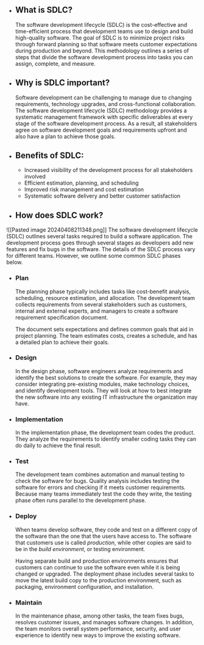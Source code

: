 - ## What is SDLC?
	The software development lifecycle (SDLC) is the cost-effective and time-efficient process that development teams use to design and build high-quality software. The goal of SDLC is to minimize project risks through forward planning so that software meets customer expectations during production and beyond. This methodology outlines a series of steps that divide the software development process into tasks you can assign, complete, and measure.

- ## Why is SDLC important?
	Software development can be challenging to manage due to changing requirements, technology upgrades, and cross-functional collaboration. The software development lifecycle (SDLC) methodology provides a systematic management framework with specific deliverables at every stage of the software development process. As a result, all stakeholders agree on software development goals and requirements upfront and also have a plan to achieve those goals.

- ## Benefits of SDLC:
	- Increased visibility of the development process for all stakeholders involved
	- Efficient estimation, planning, and scheduling
	- Improved risk management and cost estimation
	- Systematic software delivery and better customer satisfaction

- ## How does SDLC work?
![[Pasted image 20240408211348.png]]
	The software development lifecycle (SDLC) outlines several tasks required to build a software application. The development process goes through several stages as developers add new features and fix bugs in the software.
	The details of the SDLC process vary for different teams. However, we outline some common SDLC phases below.

- ### **Plan**
	
	The planning phase typically includes tasks like cost-benefit analysis, scheduling, resource estimation, and allocation. The development team collects requirements from several stakeholders such as customers, internal and external experts, and managers to create a software requirement specification document.
	
	The document sets expectations and defines common goals that aid in project planning. The team estimates costs, creates a schedule, and has a detailed plan to achieve their goals.

- ### **Design**
	
	In the design phase, software engineers analyze requirements and identify the best solutions to create the software. For example, they may consider integrating pre-existing modules, make technology choices, and identify development tools. They will look at how to best integrate the new software into any existing IT infrastructure the organization may have.

- ### **Implementation**
	
	In the implementation phase, the development team codes the product. They analyze the requirements to identify smaller coding tasks they can do daily to achieve the final result.

- ### **Test**
	
	The development team combines automation and manual testing to check the software for bugs. Quality analysis includes testing the software for errors and checking if it meets customer requirements. Because many teams immediately test the code they write, the testing phase often runs parallel to the development phase.

- ### **Deploy**
	
	When teams develop software, they code and test on a different copy of the software than the one that the users have access to. The software that customers use is called _production_, while other copies are said to be in the _build environment_, or testing environment.
	
	Having separate build and production environments ensures that customers can continue to use the software even while it is being changed or upgraded. The deployment phase includes several tasks to move the latest build copy to the production environment, such as packaging, environment configuration, and installation.

- ### **Maintain**
	
	In the maintenance phase, among other tasks, the team fixes bugs, resolves customer issues, and manages software changes. In addition, the team monitors overall system performance, security, and user experience to identify new ways to improve the existing software.

